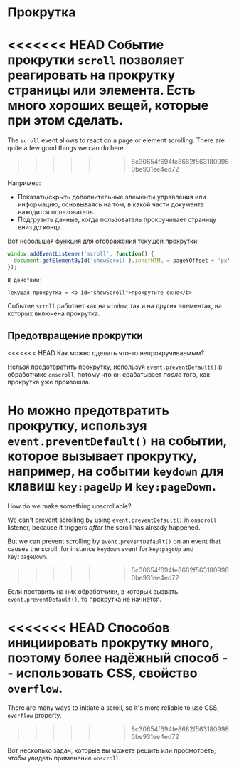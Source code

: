 # Прокрутка

<<<<<<< HEAD
Событие прокрутки `scroll` позволяет реагировать на прокрутку страницы или элемента. Есть много хороших вещей, которые при этом сделать.
=======
The `scroll` event allows to react on a page or element scrolling. There are quite a few good things we can do here.
>>>>>>> 8c30654f694fe8682f5631809980be931ee4ed72

Например:
- Показать/скрыть дополнительные элементы управления или информацию, основываясь на том, в какой части документа находится пользователь.
- Подгрузить данные, когда пользователь прокручивает страницу вниз до конца.

Вот небольшая функция для отображения текущей прокрутки:

```js autorun
window.addEventListener('scroll', function() {
  document.getElementById('showScroll').innerHTML = pageYOffset + 'px';
});
```

```online
В действии:

Текущая прокрутка = <b id="showScroll">прокрутите окно</b>
```

Событие `scroll` работает как на `window`, так и на других элементах, на которых включена прокрутка.

## Предотвращение прокрутки

<<<<<<< HEAD
Как можно сделать что-то непрокручиваемым?

Нельзя предотвратить прокрутку, используя `event.preventDefault()` в обработчике `onscroll`, потому что он срабатывает *после* того, как прокрутка уже произошла.

Но можно предотвратить прокрутку, используя `event.preventDefault()` на событии, которое вызывает прокрутку, например, на событии `keydown` для клавиш `key:pageUp` и `key:pageDown`.
=======
How do we make something unscrollable?

We can't prevent scrolling by using `event.preventDefault()` in `onscroll` listener, because it triggers *after* the scroll has already happened.

But we can prevent scrolling by `event.preventDefault()` on an event that causes the scroll, for instance `keydown` event for `key:pageUp` and `key:pageDown`.
>>>>>>> 8c30654f694fe8682f5631809980be931ee4ed72

Если поставить на них обработчики, в которых вызвать `event.preventDefault()`, то прокрутка не начнётся.

<<<<<<< HEAD
Способов инициировать прокрутку много, поэтому более надёжный способ -- использовать CSS, свойство `overflow`.
=======
There are many ways to initiate a scroll, so it's more reliable to use CSS, `overflow` property.
>>>>>>> 8c30654f694fe8682f5631809980be931ee4ed72

Вот несколько задач, которые вы можете решить или просмотреть, чтобы увидеть применение `onscroll`.
